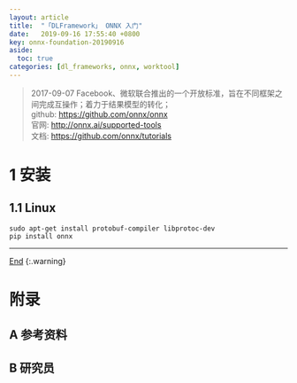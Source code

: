 ```yaml
---
layout: article
title:  "「DLFramework」 ONNX 入门"
date:   2019-09-16 17:55:40 +0800
key: onnx-foundation-20190916
aside:
  toc: true
categories: [dl_frameworks, onnx, worktool]
---
```

<span id='head'></span>  
>2017-09-07 Facebook、微软联合推出​的一个开放标准，旨在不同框架之间完成互操作；着力于结果模型的转化；     
github: <https://github.com/onnx/onnx>      
官网: <http://onnx.ai/supported-tools>     
文档: <https://github.com/onnx/tutorials>    

<!--more-->     
# 1 安装
## 1.1 Linux
```
sudo apt-get install protobuf-compiler libprotoc-dev
pip install onnx
```

-------------------  
[End](#head)
{:.warning}  


# 附录
## A 参考资料

## B 研究员
